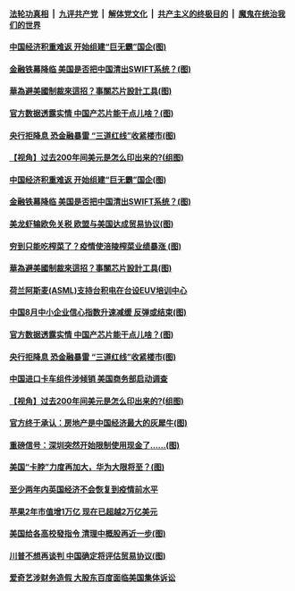####  [法轮功真相](../../../../basic/blob/master/README.md?t=08220931) &nbsp;|&nbsp; [九评共产党](../../../../9ping.md/blob/master/README.md?t=08220931) &nbsp;|&nbsp; [解体党文化](../../../../jtdwh.md/blob/master/README.md?t=08220931)  &nbsp;|&nbsp; [共产主义的终极目的](../../../../gczydzjmd.md/blob/master/README.md?t=08220931) &nbsp;|&nbsp; [魔鬼在统治我们的世界](../../../../mgztzwmdsj.md/blob/master/README.md?t=08220931) 

#### [中国经济积重难返 开始组建“巨无霸”国企(图)](../pages/p5/943753.md?t=08220931) 

#### [金融铁幕降临 美国是否把中国清出SWIFT系统？(图)](../pages/p5/943744.md?t=08220931) 

#### [華為避美國制裁來這招？事關芯片設計工具(图)](../pages/p5/943736.md?t=08220931) 

#### [官方数据透露实情 中国产芯片能干点儿啥？(图)](../pages/p5/943722.md?t=08220931) 

#### [央行拒降息 恐金融暴雷 “三道红线”收紧楼市(图)](../pages/p5/943689.md?t=08220931) 

#### [【视角】过去200年间美元是怎么印出来的?(组图)](../pages/p5/943659.md?t=08220931) 

#### [中国经济积重难返 开始组建“巨无霸”国企(图)](../pages/p5/943753.md?t=08220931) 

#### [金融铁幕降临 美国是否把中国清出SWIFT系统？(图)](../pages/p5/943744.md?t=08220931) 

#### [美龙虾输欧免关税 欧盟与美国达成贸易协议(图)](../pages/p5/943770.md?t=08220931) 

#### [穷到只能吃榨菜了？疫情使涪陵榨菜业绩暴涨&nbsp;(图)](../pages/p5/943769.md?t=08220931) 

#### [華為避美國制裁來這招？事關芯片設計工具(图)](../pages/p5/943736.md?t=08220931) 

#### [荷兰阿斯麦(ASML)支持台积电在台设EUV培训中心](../pages/p5/943727.md?t=08220931) 

#### [中国8月中小企业信心指数升速减缓 反弹或结束(图)](../pages/p5/943725.md?t=08220931) 

#### [官方数据透露实情 中国产芯片能干点儿啥？(图)](../pages/p5/943722.md?t=08220931) 

#### [央行拒降息 恐金融暴雷 “三道红线”收紧楼市(图)](../pages/p5/943689.md?t=08220931) 

#### [中国进口卡车组件涉倾销 美国商务部启动调查](../pages/p5/943696.md?t=08220931) 

#### [【视角】过去200年间美元是怎么印出来的?(组图)](../pages/p5/943659.md?t=08220931) 

#### [官方终于承认：房地产是中国经济最大的灰犀牛(图)](../pages/p5/943657.md?t=08220931) 

#### [重磅信号：深圳突然开始限制使用现金了……(图)](../pages/p5/943663.md?t=08220931) 

#### [美国“卡脖”力度再加大，华为大限将至？(图)](../pages/p5/943661.md?t=08220931) 

#### [至少两年内英国经济不会恢复到疫情前水平](../pages/p5/943654.md?t=08220931) 

#### [苹果2年市值增1万亿 现在已超越2万亿美元](../pages/p5/943653.md?t=08220931) 


#### [美国给各高校發指令 清理中概股再近一步(图)](../pages/p5/943621.md?t=08220931) 

#### [川普不想再谈判 中国确定将评估贸易协议(图)](../pages/p5/943630.md?t=08220931) 

#### [爱奇艺涉财务造假 大股东百度面临美国集体诉讼](../pages/p5/943623.md?t=08220931) 

